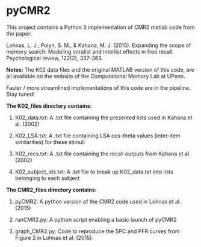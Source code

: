 # pyCMR2

This project contains a Python 3 implementation of CMR2 matlab code from the paper:

Lohnas, L. J., Polyn, S. M., & Kahana, M. J. (2015). 
Expanding the scope of memory search: Modeling intralist and interlist effects in free recall. 
Psychological review, 122(2), 337-363.

<b> Notes: </b>
The K02 data files and the original MATLAB version of this code, are all available 
on the website of the Computational Memory Lab at UPenn.

Faster / more streamlined implementations of this code are in the pipeline. Stay tuned!

<b>The K02_files directory contains:</b>

1. K02_data.txt: A .txt file containing the presented lists used in Kahana et al. (2002)

2. K02_LSA.txt:  A .txt file containing LSA cos-theta values (inter-item similarities) for these stimuli

3. K02_recs.txt: A .txt file containing the recall outputs from Kahana et al. (2002) 

4. K02_subject_ids.txt: A .txt file to break up K02_data.txt into lists belonging to each subject

<b>The CMR2_files directory contains:</b>

1. pyCMR2:         A python version of the CMR2 code used in Lohnas et al. (2015)

2. runCMR2.py:     A python script enabling a basic launch of pyCMR2

5. graph_CMR2.py:  Code to reproduce the SPC and PFR curves from Figure 2 in Lohnas et al. (2015).
